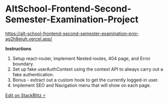 # AltSchool-Frontend-Second-Semester-Examination-Project

 https://alt-school-frontend-second-semester-examination-proj-ag2h8ejuh.vercel.app/

<strong> Instructions  </strong>

<ol className="flex-items">
  <li>
  Setup react-router, implement Nested routes, 404 page, and Error
  boundary.
  </li>
  <li>
  Set up fake userAuthContext using the context API to always carry
  out a fake authentication.
  </li>
  <li>
  Bonus - extract out a custom hook to get the currently logged-in
  user.
  </li>
  <li>
  Implement SEO and Navigation menu that will show on each page.
  </li>
</ol>

[Edit on StackBlitz ⚡️](https://stackblitz.com/edit/react-ubql3p)
